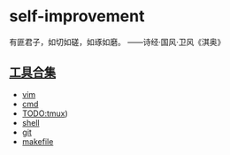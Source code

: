 # self-improvement
有匪君子，如切如磋，如琢如磨。        ——诗经·国风·卫风《淇奥》

## [工具合集](https://github.com/ME-Msc/self-improvement/blob/main/toolkit.md#%E5%B7%A5%E5%85%B7%E5%90%88%E9%9B%86)
- [vim](https://github.com/ME-Msc/self-improvement/blob/main/toolkit.md#vim)
- [cmd](https://github.com/ME-Msc/self-improvement/blob/main/toolkit.md#cmd)
- [TODO:tmux](https://github.com/ME-Msc/self-improvement/blob/main/toolkit.md#todo%E7%BB%88%E7%AB%AF%E5%A4%9A%E8%B7%AF%E5%A4%8D%E7%94%A8%E5%99%A8tmux))
- [shell](https://github.com/ME-Msc/self-improvement/blob/main/toolkit.md#shell%E8%84%9A%E6%9C%AC)
- [git](https://github.com/ME-Msc/self-improvement/blob/main/toolkit.md#git)
- [makefile](https://github.com/ME-Msc/self-improvement/blob/main/toolkit.md#git)

